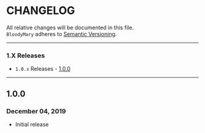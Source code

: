 # CHANGELOG

All relative changes will be documented in this file. \
`BloodyMary` adheres to [Semantic Versioning](https://semver.org).

***

### 1.X Releases
- `1.0.x` Releases - [1.0.0](#100)

***

## 1.0.0
### December 04, 2019

* Initial release

